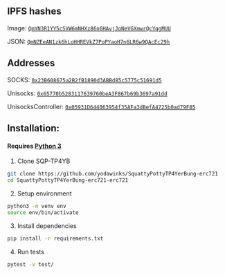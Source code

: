 ## IPFS hashes

Image: [`QmYN3R1YY5cSVW6mNHXz86n6HAvjJoNeVGXmwrQcYqgMUU`](https://cloudflare-ipfs.com/ipfs/QmYN3R1YY5cSVW6mNHXz86n6HAvjJoNeVGXmwrQcYqgMUU)

JSON: [`QmNZEeAN1zk6hLoHHREVkZ7PoPYaoH7n6LR6w9QAcEc29h`](https://cloudflare-ipfs.com/ipfs/QmNZEeAN1zk6hLoHHREVkZ7PoPYaoH7n6LR6w9QAcEc29h)

## Addresses

SOCKS: [`0x23B608675a2B2fB1890d3ABBd85c5775c51691d5`](https://etherscan.io/address/0x23B608675a2B2fB1890d3ABBd85c5775c51691d5)

Unisocks: [`0x65770b5283117639760beA3F867b69b3697a91dd`](https://etherscan.io/address/0x65770b5283117639760beA3F867b69b3697a91dd)

UnisocksController: [`0x05931D644063954f35AFa3dBefA4725b0ad79F85`](https://etherscan.io/address/0x05931D644063954f35AFa3dBefA4725b0ad79F85)

## Installation:

#### Requires [Python 3](https://www.python.org/download/releases/3.0/)

1) Clone SQP-TP4YB

```bash
git clone https://github.com/yodawinks/SquattyPottyTP4YerBung-erc721
cd SquattyPottyTP4YerBung-erc721-erc721
```

2) Setup environment

```bash
python3 -m venv env
source env/bin/activate
```

3) Install dependencies

```bash
pip install -r requirements.txt
```

4) Run tests

```bash
pytest -v test/
```
